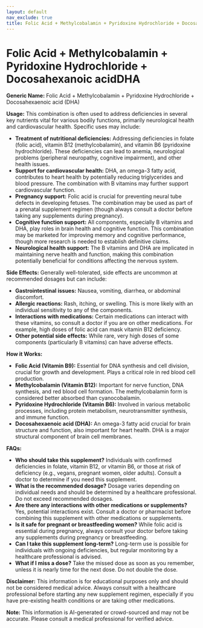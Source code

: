 ```yaml
---
layout: default
nav_exclude: true
title: Folic Acid + Methylcobalamin + Pyridoxine Hydrochloride + Docosahexanoic acidDHA
---
```


# Folic Acid + Methylcobalamin + Pyridoxine Hydrochloride + Docosahexanoic acidDHA

**Generic Name:**  Folic Acid + Methylcobalamin + Pyridoxine Hydrochloride + Docosahexaenoic acid (DHA)

**Usage:** This combination is often used to address deficiencies in several key nutrients vital for various bodily functions, primarily neurological health and cardiovascular health. Specific uses may include:

* **Treatment of nutritional deficiencies:**  Addressing deficiencies in folate (folic acid), vitamin B12 (methylcobalamin), and vitamin B6 (pyridoxine hydrochloride).  These deficiencies can lead to anemia, neurological problems (peripheral neuropathy, cognitive impairment), and other health issues.
* **Support for cardiovascular health:** DHA, an omega-3 fatty acid, contributes to heart health by potentially reducing triglycerides and blood pressure.  The combination with B vitamins may further support cardiovascular function.
* **Pregnancy support:**  Folic acid is crucial for preventing neural tube defects in developing fetuses.  The combination may be used as part of a prenatal supplement regimen (though always consult a doctor before taking any supplements during pregnancy).
* **Cognitive function support:**  All components, especially B vitamins and DHA, play roles in brain health and cognitive function.  This combination may be marketed for improving memory and cognitive performance, though more research is needed to establish definitive claims.
* **Neurological health support:**  The B vitamins and DHA are implicated in maintaining nerve health and function, making this combination potentially beneficial for conditions affecting the nervous system.


**Side Effects:** Generally well-tolerated, side effects are uncommon at recommended dosages but can include:

* **Gastrointestinal issues:** Nausea, vomiting, diarrhea, or abdominal discomfort.
* **Allergic reactions:** Rash, itching, or swelling.  This is more likely with an individual sensitivity to any of the components.
* **Interactions with medications:**  Certain medications can interact with these vitamins, so consult a doctor if you are on other medications. For example, high doses of folic acid can mask vitamin B12 deficiency.
* **Other potential side effects:**  While rare, very high doses of some components (particularly B vitamins) can have adverse effects.


**How it Works:**

* **Folic Acid (Vitamin B9):** Essential for DNA synthesis and cell division, crucial for growth and development.  Plays a critical role in red blood cell production.
* **Methylcobalamin (Vitamin B12):**  Important for nerve function, DNA synthesis, and red blood cell formation.  The methylcobalamin form is considered better absorbed than cyanocobalamin.
* **Pyridoxine Hydrochloride (Vitamin B6):**  Involved in various metabolic processes, including protein metabolism, neurotransmitter synthesis, and immune function.
* **Docosahexaenoic acid (DHA):**  An omega-3 fatty acid crucial for brain structure and function, also important for heart health.  DHA is a major structural component of brain cell membranes.


**FAQs:**

* **Who should take this supplement?** Individuals with confirmed deficiencies in folate, vitamin B12, or vitamin B6, or those at risk of deficiency (e.g., vegans, pregnant women, older adults). Consult a doctor to determine if you need this supplement.
* **What is the recommended dosage?** Dosage varies depending on individual needs and should be determined by a healthcare professional.  Do not exceed recommended dosages.
* **Are there any interactions with other medications or supplements?**  Yes, potential interactions exist. Consult a doctor or pharmacist before combining this supplement with other medications or supplements.
* **Is it safe for pregnant or breastfeeding women?**  While folic acid is essential during pregnancy, always consult your doctor before taking any supplements during pregnancy or breastfeeding.
* **Can I take this supplement long-term?**  Long-term use is possible for individuals with ongoing deficiencies, but regular monitoring by a healthcare professional is advised.
* **What if I miss a dose?**  Take the missed dose as soon as you remember, unless it is nearly time for the next dose. Do not double the dose.

**Disclaimer:** This information is for educational purposes only and should not be considered medical advice.  Always consult with a healthcare professional before starting any new supplement regimen, especially if you have pre-existing health conditions or are taking other medications.


**Note:** This information is AI-generated or crowd-sourced and may not be accurate. Please consult a medical professional for verified advice.